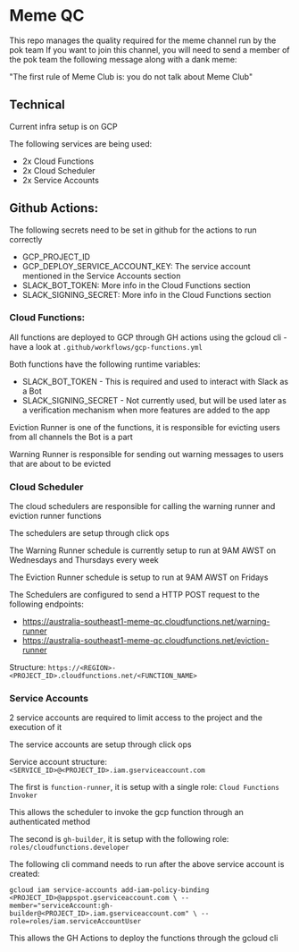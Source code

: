 # Meme QC

This repo manages the quality required for the meme channel run by the pok team
If you want to join this channel, you will need to send a member of the pok team the following message along with a dank meme:

"The first rule of Meme Club is: you do not talk about Meme Club"

## Technical

Current infra setup is on GCP

The following services are being used:

- 2x Cloud Functions
- 2x Cloud Scheduler
- 2x Service Accounts

## Github Actions:
The following secrets need to be set in github for the actions to run correctly

- GCP_PROJECT_ID
- GCP_DEPLOY_SERVICE_ACCOUNT_KEY: The service account mentioned in the Service Accounts section
- SLACK_BOT_TOKEN: More info in the Cloud Functions section
- SLACK_SIGNING_SECRET: More info in the Cloud Functions section

### Cloud Functions:
All functions are deployed to GCP through GH actions using the gcloud cli - have a look at `.github/workflows/gcp-functions.yml`

Both functions have the following runtime variables:

- SLACK_BOT_TOKEN - This is required and used to interact with Slack as a Bot
- SLACK_SIGNING_SECRET - Not currently used, but will be used later as a verification mechanism when more features are added to the app

Eviction Runner is one of the functions, it is responsible for evicting users from all channels the Bot is a part

Warning Runner is responsible for sending out warning messages to users that are about to be evicted

### Cloud Scheduler
The cloud schedulers are responsible for calling the warning runner and eviction runner functions

The schedulers are setup through click ops

The Warning Runner schedule is currently setup to run at 9AM AWST on Wednesdays and Thursdays every week

The Eviction Runner schedule is setup to run at 9AM AWST on Fridays

The Schedulers are configured to send a HTTP POST request to the following endpoints:

- https://australia-southeast1-meme-qc.cloudfunctions.net/warning-runner
- https://australia-southeast1-meme-qc.cloudfunctions.net/eviction-runner

Structure: `https://<REGION>-<PROJECT_ID>.cloudfunctions.net/<FUNCTION_NAME>`

### Service Accounts
2 service accounts are required to limit access to the project and the execution of it

The service accounts are setup through click ops

Service account structure: `<SERVICE_ID>@<PROJECT_ID>.iam.gserviceaccount.com`

The first is `function-runner`, it is setup with a single role: `Cloud Functions Invoker`

This allows the scheduler to invoke the gcp function through an authenticated method

The second is `gh-builder`, it is setup with the following role: `roles/cloudfunctions.developer`

The following cli command needs to run after the above service account is created:

`gcloud iam service-accounts add-iam-policy-binding <PROJECT_ID>@appspot.gserviceaccount.com \
--member="serviceAccount:gh-builder@<PROJECT_ID>.iam.gserviceaccount.com" \
--role=roles/iam.serviceAccountUser`

This allows the GH Actions to deploy the functions through the gcloud cli